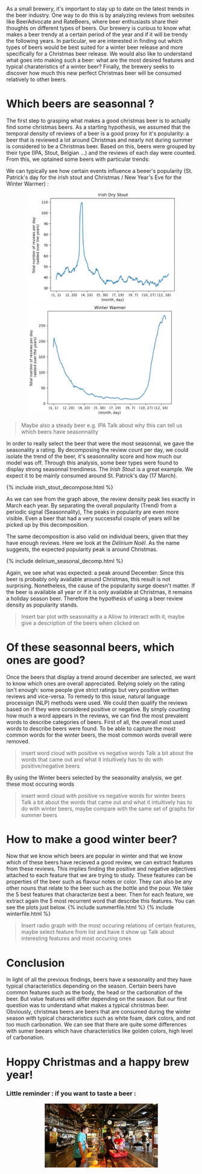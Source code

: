  
As a small brewery, it's important to stay up to date on the latest trends in the beer industry. One way to do this is by analyzing reviews from websites like BeerAdvocate and RateBeers, where beer enthusiasts share their thoughts on different types of beers. Our brewery is curious to know what makes a beer trendy at a certain period of the year and if it will be trendy the following years. In particular, we are interested in finding out which types of beers would be best suited for a winter beer release and more specifically for a Christmas beer release. We would also like to understand what goes into making such a beer: what are the most desired features and typical charateristics of a winter beer? Finally, the brewery seeks to discover how much this new perfect Christmas beer will be consumed relatively to other beers.

# Which beers are seasonnal ?
The first step to grasping what makes a good christmas beer is to actually find some christmas beers. As a starting hypothesis, we assumed that the temporal density of reviews of a beer is a good proxy for it's popularity: a beer that is reviewed a lot around Christmas and nearly not during summer is considered to be a Christmas beer. Based on this, beers were grouped by their type (IPA, Stout, Belgian ...) and the reviews of each day were counted. From this, we optained some beers with particular trends:

We can typically see how certain events influence a beeer's popularity (St. Patrick's day for the irish stout and Christmas / New Year's Eve for the Winter Warmer) :
<p align="middle">
 <img src="images/irish_stout_popularity.jpeg" width="400"/>
 <img src="images/winter_warmer_popularity.jpeg" width="400"/>
</p>

> Maybe also a steady beer e.g. IPA
> Talk about why this can tell us which beers have seasonnality
 
In order to really select the beer that were the most seasonnal, we gave the seasonality a rating. By decomposing the review count per day, we could isolate the trend of the beer, it's seasonnality score and how much our model was off. Through this analysis, some beer types were found to display strong seasonnal trendiness. The *Irish Stout* is a great example. We expect it to be mainly consumed around St. Patrick's day (17 March). 

{% include irish_stout_decompose.html %}

As we can see from the graph above, the review density peak lies exactly in March each year. By separating the overall popularity (Trend) from a periodic signal (Seasonnality), The peaks in popularity are even more visible. Even a beer that had a very successful couple of years will be picked up by this decomposition.

The same decomposition is also valid on individual beers, given that they have enough reviews. Here we look at the *Délirium Noël*. As the name suggests, the expected popularity peak is around Christmas.

{% include delirium_seasonal_decomp.html %}

Again, we see what was expected: a peak around December. Since this beer is probably only available around Christmas, this result is not surprising. Nonetheless, the cause of the popularity surge doesn't matter. If the beer is available all year or if it is only available at Christmas, it remains a holiday season beer. Therefore the hypothesis of using a beer review density as popularity stands.   

> Insert bar plot with seasonality
> a
> a
> Allow to interact with it, maybe give a description of the beers when clicked on

# Of these seasonnal beers, which ones are good?
Once the beers that display a trend around december are selected, we want to know which ones are overall appreciated. Relying solely on the rating isn't enough: some people give strict ratings but very positive written reviews and vice-versa. To remedy to this issue, natural language processign (NLP) methods were used. We could then qualify the reviews based on if they were considered positive or negative. By simply counting how much a word appears in the reviews, we can find the most prevalent words to describe categories of beers. First of all, the overall most used words to describe beers were found. To be able to capture the most common words for the winter beers, the most common words overall were removed.

> insert word cloud with positive vs negative words
> Talk a bit about the words that came out and what it intuitively has to do with positive/negative beers

By using the Winter beers selected by the seasonality analysis, we get these most occuring words

> insert word cloud with positive vs negative words for winter beers
> Talk a bit about the words that came out and what it intuitively has to do with winter beers, maybe compare with the same set of graphs for summer beers

# How to make a good winter beer?
Now that we know which beers are popular in winter and that we know which of these beers have recieved a good review, we can extract features from these reviews. This implies finding the positive and negative adjectives attached to each feature that we are trying to study. These features can be properties of the beer such as flavour notes or color. They can also be any other nouns that relate to the beer such as the bottle and the pour. We take the 5 best features that characterize best a beer. Then for each feature, we extract again the 5 most recurrent word that describe this features. You can see the plots just below.
{% include summerfile.html %}
{% include winterfile.html %}

> Insert radio graph with the most occuring relations of certain features, maybe select feature from list and have it show up
> Talk about interesting features and most occuring ones

# Conclusion
In light of all the previous findings, beers have a seasonality and they have typical characteristics depending on the season. Certain beers have common features such as the body, the head or the carbonation of the beer. But value features will differ depending on the season. But our first question was to understand what makes a typical christmas beer. Obviously, christmas beers are beers that are consumed during the winter season with typical characteristics such as white foam, dark colors, and not too much carbonation. We can see that there are quite some differences with sumer beears which have characteristics like golden colors, high level of carbonation. 

# Hoppy Christmas and a happy brew year!
### Little reminder : if you want to taste a beer :

 <p align="middle">
  <img src="images/satellite.jpg" width="300" />
</p>

<!---
# RENDU 2

## Proposed method of analysis
### Preprocessing

The data are already quite clean for this dataset: a large portion of data wrangling was already done for us. Also, we do not consider the _./ratings.txt.gz_ files in the BeerAdvocate and RateBeer folders, as they are an unclean version of the _./reviews.txt.gz_ files. 
Firstly, some beers do not provide enough data to be taken into account in our processing. Thus, we filter for beers that have been reviewed for more than two years, and which already have enough feedbacks. The threshold for that is decided based on the distribution of the number of reviews per beer.

To ease the access and the opening speed, we store those data as a pickle file (_.pkl_).

### Feature extraction

Then, by analysing review density of different beers types (e.g. IPA, American Pale Wheat Ale) as a proxy for beer popularity, we select a subset of beers that show a strong seasonnal trend as shown [here](https://towardsdatascience.com/finding-seasonal-trends-in-time-series-data-with-python-ce10c37aa861), in particular for the winter months.

We can typically see how certain events influence a beeer's popularity (St. Patrick's day or Christmas / New Year's Eve for example) :
<p align="middle">
 <img src="images/irish_stout_popularity.jpeg" width="300"/>
 <img src="images/winter_warmer_popularity.jpeg" width="300"/>
</p>


To further study those particular beers, we will take a look at the average grades to analyze how appreciated those popular beers are, along with the feeling experienced by the reviewers, and perform a comparison between the metrics of the seasonal beers and the non-seasonal ones.


### Lexical differences between all beers and winter related beers

 <p align="middle">
  <img src="images/wordmap.jpeg" width="300" />
  <img src="images/winter_wordmap.jpeg" width="300" /> 
</p>

Based on the lexic used to review winter beers, we would like to extract the key features and words describing what makes a beer a successful one during winter period. Should any Natural Language Processing be required, we will conduct a sentiment analysis on these reviews using the _NLTK_ library. This will provide us with the needed tools to investigate how much the user appreciated it.


## Beer seasonality analysis
To be able to select a subset of seasonal beers, a trend analysis was conducted. To do so...


## Review sentiment analysis and feature extraction
Once the season beers have been selected, it's important to know which ones are good and which are bad. To do so, we check with the beers that have a good rating and test for positive text reviews. From this it's possible to extract the characteristic

## Regroup, answer the question of title

## Conclude



### Little reminder : if you want to taste a beer :

 <p align="middle">
  <img src="images/satellite.jpg" width="300" />
</p>

### tests

{% include summerfile.html %}
{% include winterfile.html %}
-->
